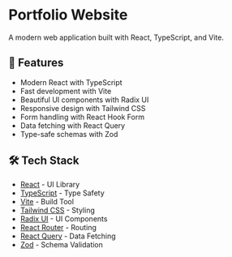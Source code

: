 # Portfolio Website

A modern web application built with React, TypeScript, and Vite.

## 🚀 Features

- Modern React with TypeScript
- Fast development with Vite
- Beautiful UI components with Radix UI
- Responsive design with Tailwind CSS
- Form handling with React Hook Form
- Data fetching with React Query
- Type-safe schemas with Zod

## 🛠️ Tech Stack

- [React](https://reactjs.org/) - UI Library
- [TypeScript](https://www.typescriptlang.org/) - Type Safety
- [Vite](https://vitejs.dev/) - Build Tool
- [Tailwind CSS](https://tailwindcss.com/) - Styling
- [Radix UI](https://www.radix-ui.com/) - UI Components
- [React Router](https://reactrouter.com/) - Routing
- [React Query](https://tanstack.com/query/latest) - Data Fetching
- [Zod](https://zod.dev/) - Schema Validation
